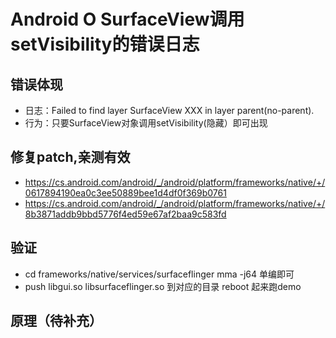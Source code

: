 # Android O SurfaceView调用setVisibility的错误日志

## 错误体现

- 日志：Failed to find layer SurfaceView XXX in layer parent(no-parent).
- 行为：只要SurfaceView对象调用setVisibility(隐藏）即可出现

## 修复patch,亲测有效

- <https://cs.android.com/android/_/android/platform/frameworks/native/+/0617894190ea0c3ee50889bee1d4df0f369b0761>
- <https://cs.android.com/android/_/android/platform/frameworks/native/+/8b3871addb9bbd5776f4ed59e67af2baa9c583fd>

## 验证
- cd frameworks/native/services/surfaceflinger mma -j64 单编即可
- push libgui.so libsurfaceflinger.so 到对应的目录 reboot 起来跑demo

## 原理（待补充）
